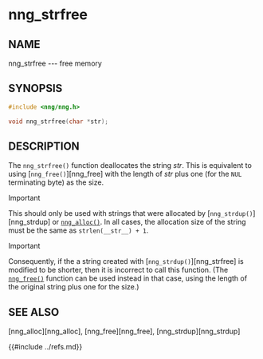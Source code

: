 # nng_strfree

## NAME

nng_strfree --- free memory

## SYNOPSIS

```c
#include <nng/nng.h>

void nng_strfree(char *str);
```

## DESCRIPTION

The `nng_strfree()` function deallocates the string _str_.
This is equivalent to using [`nng_free()`][nng_free] with
the length of _str_ plus one (for the `NUL` terminating byte) as
the size.

> [!IMPORTANT]
> This should only be used with strings that were allocated
> by [`nng_strdup()`][nng_strdup] or [`nng_alloc()`](nng_alloc.md).
> In all cases, the allocation size of the string must be the same
> as `strlen(__str__) + 1`.

> [!IMPORTANT]
> Consequently, if the a string created with
> [`nng_strdup()`][nng_strfree] is modified to be shorter, then
> it is incorrect to call this function.
> (The [`nng_free()`](nng_Free.md) function can be used instead in that
> case, using the length of the original string plus one for the size.)

## SEE ALSO

[nng_alloc][nng_alloc],
[nng_free][nng_free],
[nng_strdup][nng_strdup]

{{#include ../refs.md}}
